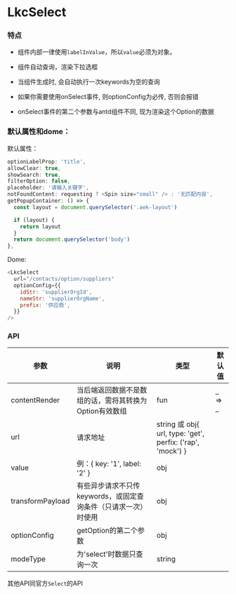 # LkcSelect

### 特点

* 组件内部一律使用`labelInValue`，所以`value`必须为对象。

* 组件自动查询，渲染下拉选框

* 当组件生成时, 会自动执行一次keywords为空的查询

* 如果你需要使用onSelect事件, 则optionConfig为必传, 否则会报错

* onSelect事件的第二个参数与antd组件不同, 现为渲染这个Option的数据

### 默认属性和dome：

默认属性：

```javascript
optionLabelProp: 'title',
allowClear: true,
showSearch: true,
filterOption: false,
placeholder: '请输入关键字',
notFoundContent: requesting ? <Spin size="small" /> : '无匹配内容',
getPopupContainer: () => {
  const layout = document.querySelector('.aek-layout')

  if (layout) {
    return layout
  }
  return document.querySelector('body')
},
```

Dome:

```javascript
<LkcSelect
  url="/contacts/option/suppliers"
  optionConfig={{
    idStr: 'supplierOrgId',
    nameStr: 'supplierOrgName',
    prefix: '供应商',
  }}
/>
```

### API

| 参数             | 说明                                                           | 类型                                                        | 默认值         |
| ---------------- | -------------------------------------------------------------- | ----------------------------------------------------------- | -------------- |
| contentRender    | 当后端返回数据不是数组的话，需将其转换为Option有效数组         | fun                                                         | _ => _         |
| url              | 请求地址                                                       | string 或 obj{ url, type: 'get', perfix: ('rap', 'mock')  } |                |
| value            | 例：{ key: '1', label: '2' }                                   | obj                                                         |                |
| transformPayload | 有些异步请求不只传keywords，或固定查询条件（只请求一次）时使用 | obj                                                         |                |
| optionConfig     | getOption的第二个参数                                          | obj                                                         |                |
| modeType             | 为'select'时数据只查询一次    | string                                                      |  |

其他API同官方`Select`的API
